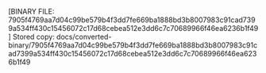 [BINARY FILE: 7905f4769aa7d04c99be579b4f3dd7fe669ba1888bd3b8007983c91cad7399a534ff430c15456072c17d68cebea512e3dd6c7c70689966f46ea6236b1f49]
Stored copy: docs/converted-binary/7905f4769aa7d04c99be579b4f3dd7fe669ba1888bd3b8007983c91cad7399a534ff430c15456072c17d68cebea512e3dd6c7c70689966f46ea6236b1f49
